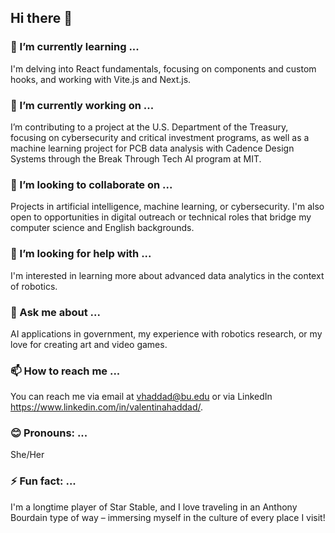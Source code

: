 ## Hi there 👋

### 🌱 I’m currently learning ...
I'm delving into React fundamentals, focusing on components and custom hooks, and working with Vite.js and Next.js.

### 🔭 I’m currently working on ...
I’m contributing to a project at the U.S. Department of the Treasury, focusing on cybersecurity and critical investment programs, as well as a machine learning project for PCB data analysis with Cadence Design Systems through the Break Through Tech AI program at MIT.

### 🤝 I’m looking to collaborate on ...
Projects in artificial intelligence, machine learning, or cybersecurity. I'm also open to opportunities in digital outreach or technical roles that bridge my computer science and English backgrounds.

### 🤔 I’m looking for help with ...
I'm interested in learning more about advanced data analytics in the context of robotics.

### 💬 Ask me about ...
AI applications in government, my experience with robotics research, or my love for creating art and video games.

### 📫 How to reach me ...
You can reach me via email at vhaddad@bu.edu or via LinkedIn https://www.linkedin.com/in/valentinahaddad/.

### 😊 Pronouns: ...
She/Her

### ⚡ Fun fact: ...
I'm a longtime player of Star Stable, and I love traveling in an Anthony Bourdain type of way – immersing myself in the culture of every place I visit!
